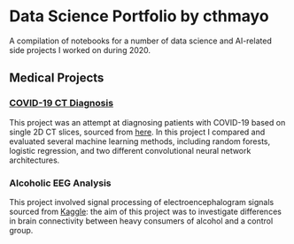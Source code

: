 # Data Science Portfolio by cthmayo

A compilation of notebooks for a number of data science and AI-related side projects I worked on during 2020.

## Medical Projects

### [COVID-19 CT Diagnosis](https://github.com/cthmayo/covid-diagnosis/blob/main/COVID_Diagnosis_Complete.ipynb)

This project was an attempt at diagnosing patients with COVID-19 based on single 2D CT slices, sourced from [here](https://github.com/UCSD-AI4H/COVID-CT). In this project I compared and evaluated several machine learning methods, including random forests, logistic regression, and two different convolutional neural network architectures.

### Alcoholic EEG Analysis

This project involved signal processing of electroencephalogram signals sourced from [Kaggle](https://www.kaggle.com/nnair25/Alcoholics): the aim of this project was to investigate differences in brain connectivity between heavy consumers of alcohol and a control group.
